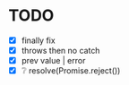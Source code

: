 # TODO

* [x] finally fix
* [x] throws then no catch
* [x] prev value | error
* [x] ❔ resolve(Promise.reject())
